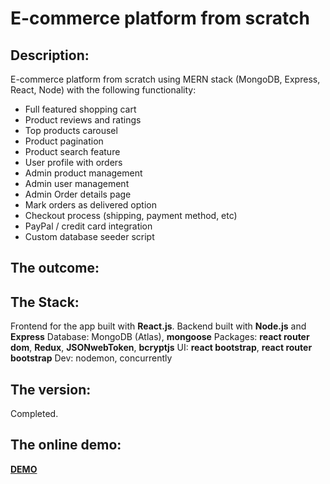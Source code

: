 # E-commerce platform from scratch
## Description: 
E-commerce platform from scratch using MERN stack (MongoDB, Express, React, Node) with the following functionality:
- Full featured shopping cart
- Product reviews and ratings
- Top products carousel
- Product pagination
- Product search feature
- User profile with orders
- Admin product management
- Admin user management
- Admin Order details page
- Mark orders as delivered option
- Checkout process (shipping, payment method, etc)
- PayPal / credit card integration
- Custom database seeder script

## The outcome: 

## The Stack: 
Frontend for the app built with **React.js**. Backend built with **Node.js** and **Express**
Database: MongoDB (Atlas), **mongoose**
Packages: **react router dom**, **Redux**, **JSONwebToken**, **bcryptjs**
UI: **react bootstrap**, **react router bootstrap**
Dev: nodemon, concurrently

## The version: 
Completed.

## The online demo: 
[**DEMO**](https://class28hyf.herokuapp.com/)


